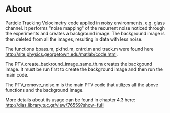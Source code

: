 # About
Particle Tracking Velocimetry code applied in noisy environments, e.g. glass channel. 
It performs "noise mapping" of the recurrent noise noticed through the experiments and creates a background image. 
The background image is then deleted from all the images, resulting in data with less noise.

The functions bpass.m, pkfnd.m, cntrd.m and track.m were found here http://site.physics.georgetown.edu/matlab/code.html.

The PTV_create_backround_image_same_th.m creates the backgound image. It must be run first to create the background image and then run the main code.

The PTV_remove_noise.m is the main PTV code that utilizes all the above functions and the background image. 

More details about its usage can be found in chapter 4.3 here: http://dias.library.tuc.gr/view/76559?show=full
